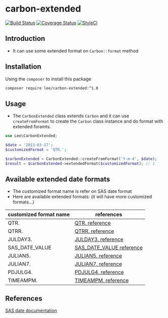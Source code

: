 # carbon-extended

[![Build Status](https://travis-ci.org/peter279k/carbon-extended.svg?branch=master)](https://travis-ci.org/peter279k/carbon-extended)
[![Coverage Status](https://coveralls.io/repos/github/peter279k/carbon-extended/badge.svg?branch=master)](https://coveralls.io/github/peter279k/carbon-extended?branch=master)
[![StyleCI](https://github.styleci.io/repos/241693344/shield?branch=master)](https://github.styleci.io/repos/241693344)

## Introduction

- It can use some extended format on `Carbon::format` method

## Installation

Using the `composer` to install this package

```BASH
composer require lee/carbon-extended:^1.0
```

## Usage

- The `CarbonExtended` class extends `Carbon` and it can use `createFromFormat` to create the `Carbon` class instance and do format with extended foramts.

```php
use Lee\CarbonExtended;

$date = '2013-03-17';
$customizedFormat = 'QTR.';

$carbonExtended = CarbonExtended::createFromFormat('Y-m-d', $date);
$result = $carbonExtended->extendedFormat($customizedFormat); // 1
```

## Available extended date formats

- The customized format name is refer on SAS date format
- Here are available extended formats: (it will have more customized formats...)

| customized format name |                                                                      references                                                                       |
| ---------------------- | ----------------------------------------------------------------------------------------------------------------------------------------------------- |
| QTR.                   | [QTR. reference](https://documentation.sas.com/?docsetId=leforinforref&docsetTarget=n0mupey76zmd4sn15y96a03lrumz.htm&docsetVersion=1.0&locale=en)     |
| QTRR.                  | [QTRR. reference](https://documentation.sas.com/?docsetId=leforinforref&docsetTarget=p1tme300o05i9gn1lj4b25uxln45.htm&docsetVersion=3.2&locale=en)    |
| JULDAY3.               | [JULDAY3. reference](https://documentation.sas.com/?docsetId=leforinforref&docsetTarget=p0rzo1ok9zk0x4n1oz50uf9a5jle.htm&docsetVersion=1.0&locale=en) |
| SAS_DATE_VALUE         | [SAS_DATE_VALUE reference](https://v8doc.sas.com/sashtml/lrcon/zenid-63.htm)                                                                          |
| JULIAN5.               | [JULIAN5. reference](https://documentation.sas.com/?docsetId=leforinforref&docsetTarget=p0f7u4z8iuaoygn183i6q1yc49xb.htm&docsetVersion=3.1&locale=en) |
| JULIAN7.               | [JULIAN7. reference](https://documentation.sas.com/?docsetId=leforinforref&docsetTarget=p0f7u4z8iuaoygn183i6q1yc49xb.htm&docsetVersion=3.1&locale=en) |
| PDJULG4.               | [PDJULG4. reference](https://documentation.sas.com/?docsetId=leforinforref&docsetTarget=n1gtaebcye6hpan1g6lcq2bj6580.htm&docsetVersion=1.0&locale=en) |
| TIMEAMPM.              | [TIMEAMPM. reference](https://documentation.sas.com/?docsetId=ds2ref&docsetTarget=n0cvz66cg3fw2xn1uhrmwa6xmbb8.htm&docsetVersion=3.1&locale=en)       |


## References

[SAS date documentation](https://documentation.sas.com/?docsetId=lrcon&docsetTarget=p1wj0wt2ebe2a0n1lv4lem9hdc0v.htm&docsetVersion=9.4&locale=en#n1franwnd7n7yrn1kasbprbtzroo)
